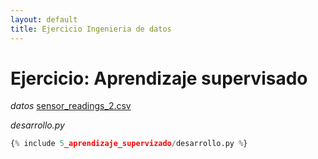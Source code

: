 ```yaml
---
layout: default
title: Ejercicio Ingenieria de datos
---
```

# Ejercicio: Aprendizaje supervisado
*datos*
[sensor_readings_2.csv](/datos/sensor_readings_2.csv)

*desarrollo.py*
```python
{% include 5_aprendizaje_supervizado/desarrollo.py %}
```
